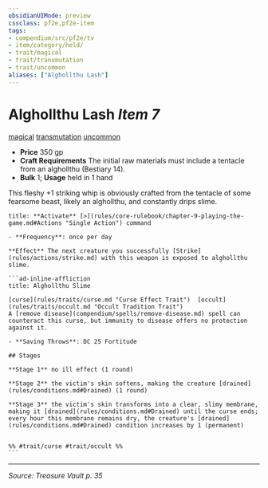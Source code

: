 ```yaml
---
obsidianUIMode: preview
cssclass: pf2e,pf2e-item
tags:
- compendium/src/pf2e/tv
- item/category/held/
- trait/magical
- trait/transmutation
- trait/uncommon
aliases: ["Alghollthu Lash"]
---
```

# Alghollthu Lash *Item 7*  
[magical](magical.md "Magical Item Trait")  [transmutation](transmutation.md "Transmutation School Trait")  [uncommon](uncommon.md "Uncommon Rarity Trait")  

- **Price** 350 gp
- **Craft Requirements** The initial raw materials must include a tentacle from an alghollthu (Bestiary 14).
- **Bulk** 1; **Usage** held in 1 hand

This fleshy +1 striking whip is obviously crafted from the tentacle of some fearsome beast, likely an alghollthu, and constantly drips slime.

````ad-embed-ability
title: **Activate** [>](rules/core-rulebook/chapter-9-playing-the-game.md#Actions "Single Action") command

- **Frequency**: once per day

**Effect** The next creature you successfully [Strike](rules/actions/strike.md) with this weapon is exposed to alghollthu slime.

```ad-inline-affliction
title: Alghollthu Slime

[curse](rules/traits/curse.md "Curse Effect Trait")  [occult](rules/traits/occult.md "Occult Tradition Trait")  
A [remove disease](compendium/spells/remove-disease.md) spell can counteract this curse, but immunity to disease offers no protection against it.

- **Saving Throws**: DC 25 Fortitude

## Stages

**Stage 1** no ill effect (1 round)

**Stage 2** the victim's skin softens, making the creature [drained](rules/conditions.md#Drained) (1 round)

**Stage 3** the victim's skin transforms into a clear, slimy membrane, making it [drained](rules/conditions.md#Drained) until the curse ends; every hour this membrane remains dry, the creature's [drained](rules/conditions.md#Drained) condition increases by 1 (permanent)


%% #trait/curse #trait/occult %%
```
````


---
*Source: Treasure Vault p. 35*